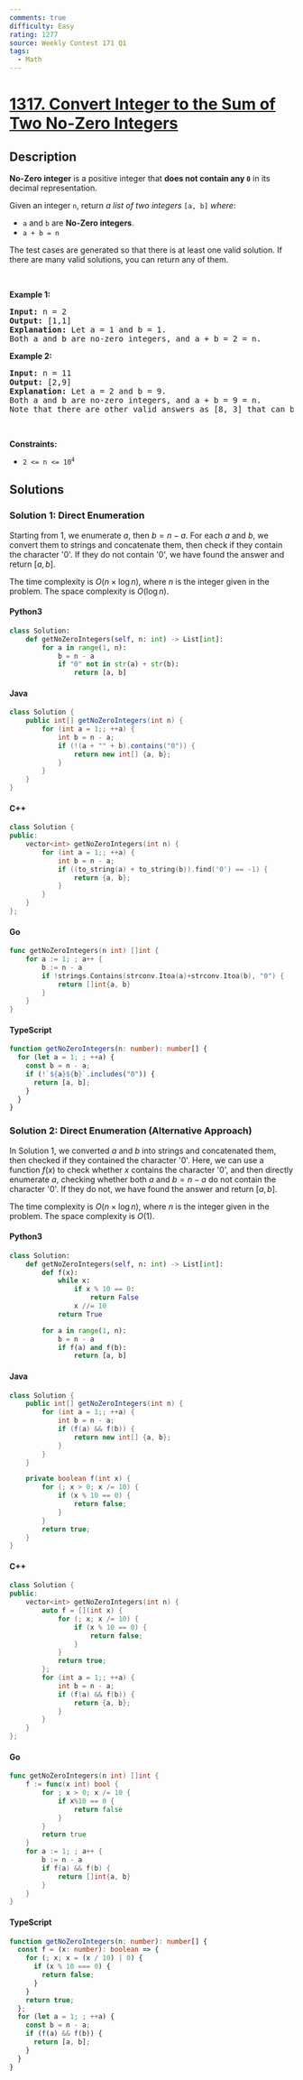 ```yaml
---
comments: true
difficulty: Easy
rating: 1277
source: Weekly Contest 171 Q1
tags:
  - Math
---
```


<!-- problem:start -->

# [1317. Convert Integer to the Sum of Two No-Zero Integers](https://leetcode.com/problems/convert-integer-to-the-sum-of-two-no-zero-integers)


## Description

<!-- description:start -->

<p><strong>No-Zero integer</strong> is a positive integer that <strong>does not contain any <code>0</code></strong> in its decimal representation.</p>

<p>Given an integer <code>n</code>, return <em>a list of two integers</em> <code>[a, b]</code> <em>where</em>:</p>

<ul>
	<li><code>a</code> and <code>b</code> are <strong>No-Zero integers</strong>.</li>
	<li><code>a + b = n</code></li>
</ul>

<p>The test cases are generated so that there is at least one valid solution. If there are many valid solutions, you can return any of them.</p>

<p>&nbsp;</p>
<p><strong class="example">Example 1:</strong></p>

<pre>
<strong>Input:</strong> n = 2
<strong>Output:</strong> [1,1]
<strong>Explanation:</strong> Let a = 1 and b = 1.
Both a and b are no-zero integers, and a + b = 2 = n.
</pre>

<p><strong class="example">Example 2:</strong></p>

<pre>
<strong>Input:</strong> n = 11
<strong>Output:</strong> [2,9]
<strong>Explanation:</strong> Let a = 2 and b = 9.
Both a and b are no-zero integers, and a + b = 9 = n.
Note that there are other valid answers as [8, 3] that can be accepted.
</pre>

<p>&nbsp;</p>
<p><strong>Constraints:</strong></p>

<ul>
	<li><code>2 &lt;= n &lt;= 10<sup>4</sup></code></li>
</ul>

<!-- description:end -->

## Solutions

<!-- solution:start -->

### Solution 1: Direct Enumeration

Starting from $1$, we enumerate $a$, then $b = n - a$. For each $a$ and $b$, we convert them to strings and concatenate them, then check if they contain the character '0'. If they do not contain '0', we have found the answer and return $[a, b]$.

The time complexity is $O(n \times \log n)$, where $n$ is the integer given in the problem. The space complexity is $O(\log n)$.

<!-- tabs:start -->

#### Python3

```python
class Solution:
    def getNoZeroIntegers(self, n: int) -> List[int]:
        for a in range(1, n):
            b = n - a
            if "0" not in str(a) + str(b):
                return [a, b]
```

#### Java

```java
class Solution {
    public int[] getNoZeroIntegers(int n) {
        for (int a = 1;; ++a) {
            int b = n - a;
            if (!(a + "" + b).contains("0")) {
                return new int[] {a, b};
            }
        }
    }
}
```

#### C++

```cpp
class Solution {
public:
    vector<int> getNoZeroIntegers(int n) {
        for (int a = 1;; ++a) {
            int b = n - a;
            if ((to_string(a) + to_string(b)).find('0') == -1) {
                return {a, b};
            }
        }
    }
};
```

#### Go

```go
func getNoZeroIntegers(n int) []int {
	for a := 1; ; a++ {
		b := n - a
		if !strings.Contains(strconv.Itoa(a)+strconv.Itoa(b), "0") {
			return []int{a, b}
		}
	}
}
```

#### TypeScript

```ts
function getNoZeroIntegers(n: number): number[] {
  for (let a = 1; ; ++a) {
    const b = n - a;
    if (!`${a}${b}`.includes("0")) {
      return [a, b];
    }
  }
}
```

<!-- tabs:end -->

<!-- solution:end -->

<!-- solution:start -->

### Solution 2: Direct Enumeration (Alternative Approach)

In Solution 1, we converted $a$ and $b$ into strings and concatenated them, then checked if they contained the character '0'. Here, we can use a function $f(x)$ to check whether $x$ contains the character '0', and then directly enumerate $a$, checking whether both $a$ and $b = n - a$ do not contain the character '0'. If they do not, we have found the answer and return $[a, b]$.

The time complexity is $O(n \times \log n)$, where $n$ is the integer given in the problem. The space complexity is $O(1)$.

<!-- tabs:start -->

#### Python3

```python
class Solution:
    def getNoZeroIntegers(self, n: int) -> List[int]:
        def f(x):
            while x:
                if x % 10 == 0:
                    return False
                x //= 10
            return True

        for a in range(1, n):
            b = n - a
            if f(a) and f(b):
                return [a, b]
```

#### Java

```java
class Solution {
    public int[] getNoZeroIntegers(int n) {
        for (int a = 1;; ++a) {
            int b = n - a;
            if (f(a) && f(b)) {
                return new int[] {a, b};
            }
        }
    }

    private boolean f(int x) {
        for (; x > 0; x /= 10) {
            if (x % 10 == 0) {
                return false;
            }
        }
        return true;
    }
}
```

#### C++

```cpp
class Solution {
public:
    vector<int> getNoZeroIntegers(int n) {
        auto f = [](int x) {
            for (; x; x /= 10) {
                if (x % 10 == 0) {
                    return false;
                }
            }
            return true;
        };
        for (int a = 1;; ++a) {
            int b = n - a;
            if (f(a) && f(b)) {
                return {a, b};
            }
        }
    }
};
```

#### Go

```go
func getNoZeroIntegers(n int) []int {
	f := func(x int) bool {
		for ; x > 0; x /= 10 {
			if x%10 == 0 {
				return false
			}
		}
		return true
	}
	for a := 1; ; a++ {
		b := n - a
		if f(a) && f(b) {
			return []int{a, b}
		}
	}
}
```

#### TypeScript

```ts
function getNoZeroIntegers(n: number): number[] {
  const f = (x: number): boolean => {
    for (; x; x = (x / 10) | 0) {
      if (x % 10 === 0) {
        return false;
      }
    }
    return true;
  };
  for (let a = 1; ; ++a) {
    const b = n - a;
    if (f(a) && f(b)) {
      return [a, b];
    }
  }
}
```

<!-- tabs:end -->

<!-- solution:end -->

<!-- problem:end -->
